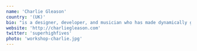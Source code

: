 ```yaml
---
name: 'Charlie Gleason'
country: '(UK)'
bio: "is a designer, developer, and musician who has made dynamically generated music videos using everything from WebGL and video streams to live-sourced tweets. "
website: 'http://charliegleason.com'
twitter: 'superhighfives'
photo: 'workshop-charlie.jpg'
---
```





